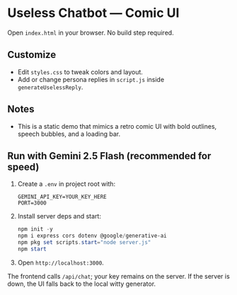 # Useless Chatbot — Comic UI

Open `index.html` in your browser. No build step required.

## Customize
- Edit `styles.css` to tweak colors and layout.
- Add or change persona replies in `script.js` inside `generateUselessReply`.

## Notes
- This is a static demo that mimics a retro comic UI with bold outlines, speech bubbles, and a loading bar. 

## Run with Gemini 2.5 Flash (recommended for speed)
1. Create a `.env` in project root with:
   
   ```env
   GEMINI_API_KEY=YOUR_KEY_HERE
   PORT=3000
   ```
2. Install server deps and start:
   
   ```powershell
   npm init -y
   npm i express cors dotenv @google/generative-ai
   npm pkg set scripts.start="node server.js"
   npm start
   ```
3. Open `http://localhost:3000`.

The frontend calls `/api/chat`; your key remains on the server. If the server is down, the UI falls back to the local witty generator. 